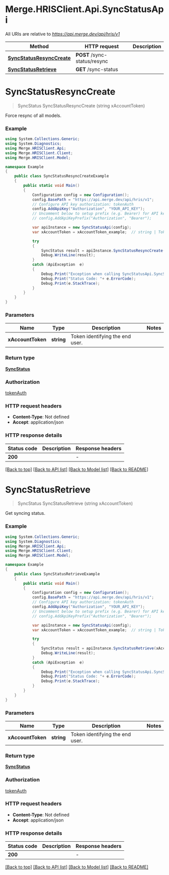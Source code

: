 # Merge.HRISClient.Api.SyncStatusApi

All URIs are relative to *https://api.merge.dev/api/hris/v1*

Method | HTTP request | Description
------------- | ------------- | -------------
[**SyncStatusResyncCreate**](SyncStatusApi.md#syncstatusresynccreate) | **POST** /sync-status/resync | 
[**SyncStatusRetrieve**](SyncStatusApi.md#syncstatusretrieve) | **GET** /sync-status | 


<a name="syncstatusresynccreate"></a>
# **SyncStatusResyncCreate**
> SyncStatus SyncStatusResyncCreate (string xAccountToken)



Force resync of all models.

### Example
```csharp
using System.Collections.Generic;
using System.Diagnostics;
using Merge.HRISClient.Api;
using Merge.HRISClient.Client;
using Merge.HRISClient.Model;

namespace Example
{
    public class SyncStatusResyncCreateExample
    {
        public static void Main()
        {
            Configuration config = new Configuration();
            config.BasePath = "https://api.merge.dev/api/hris/v1";
            // Configure API key authorization: tokenAuth
            config.AddApiKey("Authorization", "YOUR_API_KEY");
            // Uncomment below to setup prefix (e.g. Bearer) for API key, if needed
            // config.AddApiKeyPrefix("Authorization", "Bearer");

            var apiInstance = new SyncStatusApi(config);
            var xAccountToken = xAccountToken_example;  // string | Token identifying the end user.

            try
            {
                SyncStatus result = apiInstance.SyncStatusResyncCreate(xAccountToken);
                Debug.WriteLine(result);
            }
            catch (ApiException  e)
            {
                Debug.Print("Exception when calling SyncStatusApi.SyncStatusResyncCreate: " + e.Message );
                Debug.Print("Status Code: "+ e.ErrorCode);
                Debug.Print(e.StackTrace);
            }
        }
    }
}
```

### Parameters

Name | Type | Description  | Notes
------------- | ------------- | ------------- | -------------
 **xAccountToken** | **string**| Token identifying the end user. | 

### Return type

[**SyncStatus**](SyncStatus.md)

### Authorization

[tokenAuth](../README.md#tokenAuth)

### HTTP request headers

 - **Content-Type**: Not defined
 - **Accept**: application/json


### HTTP response details
| Status code | Description | Response headers |
|-------------|-------------|------------------|
| **200** |  |  -  |

[[Back to top]](#) [[Back to API list]](../README.md#documentation-for-api-endpoints) [[Back to Model list]](../README.md#documentation-for-models) [[Back to README]](../README.md)

<a name="syncstatusretrieve"></a>
# **SyncStatusRetrieve**
> SyncStatus SyncStatusRetrieve (string xAccountToken)



Get syncing status.

### Example
```csharp
using System.Collections.Generic;
using System.Diagnostics;
using Merge.HRISClient.Api;
using Merge.HRISClient.Client;
using Merge.HRISClient.Model;

namespace Example
{
    public class SyncStatusRetrieveExample
    {
        public static void Main()
        {
            Configuration config = new Configuration();
            config.BasePath = "https://api.merge.dev/api/hris/v1";
            // Configure API key authorization: tokenAuth
            config.AddApiKey("Authorization", "YOUR_API_KEY");
            // Uncomment below to setup prefix (e.g. Bearer) for API key, if needed
            // config.AddApiKeyPrefix("Authorization", "Bearer");

            var apiInstance = new SyncStatusApi(config);
            var xAccountToken = xAccountToken_example;  // string | Token identifying the end user.

            try
            {
                SyncStatus result = apiInstance.SyncStatusRetrieve(xAccountToken);
                Debug.WriteLine(result);
            }
            catch (ApiException  e)
            {
                Debug.Print("Exception when calling SyncStatusApi.SyncStatusRetrieve: " + e.Message );
                Debug.Print("Status Code: "+ e.ErrorCode);
                Debug.Print(e.StackTrace);
            }
        }
    }
}
```

### Parameters

Name | Type | Description  | Notes
------------- | ------------- | ------------- | -------------
 **xAccountToken** | **string**| Token identifying the end user. | 

### Return type

[**SyncStatus**](SyncStatus.md)

### Authorization

[tokenAuth](../README.md#tokenAuth)

### HTTP request headers

 - **Content-Type**: Not defined
 - **Accept**: application/json


### HTTP response details
| Status code | Description | Response headers |
|-------------|-------------|------------------|
| **200** |  |  -  |

[[Back to top]](#) [[Back to API list]](../README.md#documentation-for-api-endpoints) [[Back to Model list]](../README.md#documentation-for-models) [[Back to README]](../README.md)

